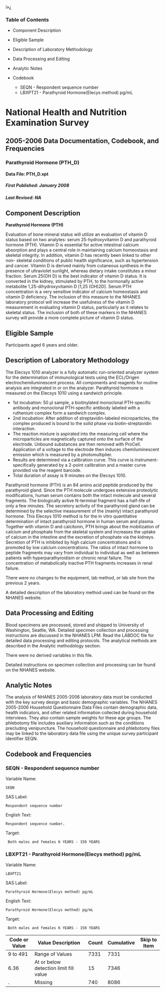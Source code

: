 ï»¿

### Table of Contents

  * Component Description
  * Eligible Sample
  * Description of Laboratory Methodology
  * Data Processing and Editing
  * Analytic Notes
  * Codebook

    * SEQN - Respondent sequence number
    * LBXPT21 - Parathyroid Hormone(Elecys method) pg/mL

# National Health and Nutrition Examination Survey

## 2005-2006 Data Documentation, Codebook, and Frequencies

### Parathyroid Hormone (PTH_D)

####  Data File: PTH_D.xpt

#####  First Published: January 2008

#####  Last Revised: NA

## Component Description

**Parathyroid Hormone (PTH)**

Evaluation of bone mineral status will utilize an evaluation of vitamin D
status based on two analytes: serum 25-hydroxyvitamin D and parathyroid
hormone (PTH). Vitamin D is essential for active intestinal calcium absorption
and plays a central role in maintaining calcium homeostasis and skeletal
integrity. In addition, vitamin D has recently been linked to other non-
skeletal conditions of public health significance, such as hypertension and
cancer. Vitamin D is derived mainly from cutaneous synthesis in the presence
of ultraviolet sunlight, whereas dietary intake constitutes a minor fraction.
Serum 25(OH D) is the best indicator of vitamin D status. It is converted in
the kidney, stimulated by PTH, to the hormonally active metabolite
1,25-dihydroxyvitamin D [1,25 (OH)2D]. Serum PTH concentration is a very
sensitive indicator of calcium homeostasis and vitamin D deficiency. The
inclusion of this measure to the NHANES laboratory protocol will increase the
usefulness of the vitamin D measurement in evaluating vitamin D status,
particularly as it relates to skeletal status. The inclusion of both of these
markers in the NHANES survey will provide a more complete picture of vitamin D
status.

## Eligible Sample

Participants aged 6 years and older.

## Description of Laboratory Methodology

The Elecsys 1010 analyzer is a fully automatic run-oriented analyzer system
for the determination of immunological tests using the ECL/Origen
electrochemiluminescent process. All components and reagents for routine
analysis are integrated in or on the analyzer. Parathyroid hormone is measured
on the Elecsys 1010 using a sandwich principle.

  * 1st incubation: 50 μl sample, a biotinylated monoclonal PTH-specific antibody and monoclonal PTH-specific antibody labeled with a ruthenium complex form a sandwich complex. 
  * 2nd incubation: After addition of streptavidin-labeled microparticles, the complex produced is bound to the solid phase via biotin-streptavidin interaction. 
  * The reaction mixture is aspirated into the measuring cell where the microparticles are magnetically captured onto the surface of the electrode. Unbound substances are then removed with ProCell. Application of a voltage to the electrode then induces chemiluminescent emission which is measured by a photomultiplier. 
  * Results are determined via a calibration curve. This curve is instrument-specifically generated by a 2-point calibration and a master curve provided via the reagent barcode. 
  * Total duration of assay is 9 minutes on the Elecsys 1010.

Parathyroid hormone (PTH) is an 84 amino acid peptide produced by the
parathyroid gland. Since the PTH molecule undergoes extensive proteolytic
modifications, human serum contains both the intact molecule and several
fragments. The biologically active N-terminal fragment has a half-life of only
a few minutes. The secretory activity of the parathyroid gland can be
determined by the selective measurement of the (mainly) intact parathyroid
hormone. This Elecsys 1010 method is for the in vitro quantitative
determination of intact parathyroid hormone in human serum and plasma.
Together with vitamin D and calcitonin, PTH brings about the mobilization of
calcium and phosphate from the skeletal system and increases the uptake of
calcium in the intestine and the excretion of phosphate via the kidneys.
Secretion of PTH is inhibited by high calcium concentrations and is promoted
by low calcium concentrations. The ratios of intact hormone to peptide
fragments may vary from individual to individual as well as between patients
with hyperparathyroidism or chronic renal failure. The concentration of
metabolically inactive PTH fragments increases in renal failure.

There were no changes to the equipment, lab method, or lab site from the
previous 2 years.

A detailed description of the laboratory method used can be found on the
NHANES website.

## Data Processing and Editing

Blood specimens are processed, stored and shipped to University of Washington,
Seattle, WA. Detailed specimen collection and processing instructions are
discussed in the NHANES LPM. Read the LABDOC file for detailed data processing
and editing protocols. The analytical methods are described in the Analytic
methodology section.

There were no derived variables in this file.

Detailed instructions on specimen collection and processing can be found on
the NHANES website.

## Analytic Notes

The analysis of NHANES 2005-2006 laboratory data must be conducted with the
key survey design and basic demographic variables. The NHANES 2005-2006
Household Questionnaire Data Files contain demographic data, health
indicators, and other related information collected during household
interviews. They also contain sample weights for these age groups. The
phlebotomy file includes auxiliary information such as the conditions
precluding venipuncture. The household questionnaire and phlebotomy files may
be linked to the laboratory data file using the unique survey participant
identifier SEQN.

## Codebook and Frequencies

### SEQN - Respondent sequence number

Variable Name:

    SEQN
SAS Label:

    Respondent sequence number
English Text:

    Respondent sequence number.
Target:

     Both males and females 6 YEARS - 150 YEARS

### LBXPT21 - Parathyroid Hormone(Elecys method) pg/mL

Variable Name:

    LBXPT21
SAS Label:

    Parathyroid Hormone(Elecys method) pg/mL
English Text:

    Parathyroid Hormone(Elecys method) pg/mL
Target:

     Both males and females 6 YEARS - 150 YEARS
Code or Value | Value Description | Count | Cumulative | Skip to Item  
---|---|---|---|---  
9 to 491 | Range of Values | 7331 | 7331 |   
6.36 | At or below detection limit fill value | 15 | 7346 |   
. | Missing | 740 | 8086 | 

